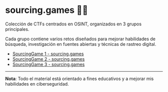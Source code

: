 # sourcing.games 🕵️‍♂️

Colección de CTFs centrados en OSINT, organizados en 3 grupos principales.

Cada grupo contiene varios retos diseñados para mejorar habilidades de búsqueda, investigación en fuentes abiertas y técnicas de rastreo digital.

- [SourcingGame 1 - sourcing.games](./SourcingGame1/README.md)
- [SourcingGame 2 - sourcing.games](./SourcingGame2/README.md)
- [SourcingGame 3 - sourcing.games](./SourcingGame3/README.md)

---

**Nota**: Todo el material está orientado a fines educativos y a mejorar mis habilidades en ciberseguridad.